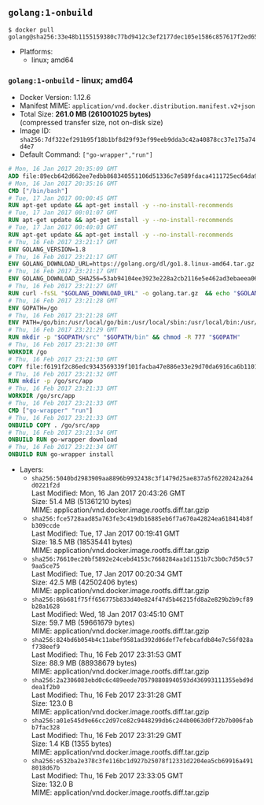 ## `golang:1-onbuild`

```console
$ docker pull golang@sha256:33e48b1155159380c77bd9412c3ef2177dec105e1586c857617f2ed65f23e959
```

-	Platforms:
	-	linux; amd64

### `golang:1-onbuild` - linux; amd64

-	Docker Version: 1.12.6
-	Manifest MIME: `application/vnd.docker.distribution.manifest.v2+json`
-	Total Size: **261.0 MB (261001025 bytes)**  
	(compressed transfer size, not on-disk size)
-	Image ID: `sha256:7df322ef291b95f18b1bf8d29f93ef99eeb9dda3c42a40878cc37e175a74d4e7`
-	Default Command: `["go-wrapper","run"]`

```dockerfile
# Mon, 16 Jan 2017 20:35:09 GMT
ADD file:89ecb642d662ee7edbb868340551106d51336c7e589fdaca4111725ec64da957 in / 
# Mon, 16 Jan 2017 20:35:16 GMT
CMD ["/bin/bash"]
# Tue, 17 Jan 2017 00:00:45 GMT
RUN apt-get update && apt-get install -y --no-install-recommends 		ca-certificates 		curl 		wget 	&& rm -rf /var/lib/apt/lists/*
# Tue, 17 Jan 2017 00:01:07 GMT
RUN apt-get update && apt-get install -y --no-install-recommends 		bzr 		git 		mercurial 		openssh-client 		subversion 				procps 	&& rm -rf /var/lib/apt/lists/*
# Tue, 17 Jan 2017 00:40:03 GMT
RUN apt-get update && apt-get install -y --no-install-recommends 		g++ 		gcc 		libc6-dev 		make 		pkg-config 	&& rm -rf /var/lib/apt/lists/*
# Thu, 16 Feb 2017 23:21:17 GMT
ENV GOLANG_VERSION=1.8
# Thu, 16 Feb 2017 23:21:17 GMT
ENV GOLANG_DOWNLOAD_URL=https://golang.org/dl/go1.8.linux-amd64.tar.gz
# Thu, 16 Feb 2017 23:21:17 GMT
ENV GOLANG_DOWNLOAD_SHA256=53ab94104ee3923e228a2cb2116e5e462ad3ebaeea06ff04463479d7f12d27ca
# Thu, 16 Feb 2017 23:21:27 GMT
RUN curl -fsSL "$GOLANG_DOWNLOAD_URL" -o golang.tar.gz 	&& echo "$GOLANG_DOWNLOAD_SHA256  golang.tar.gz" | sha256sum -c - 	&& tar -C /usr/local -xzf golang.tar.gz 	&& rm golang.tar.gz
# Thu, 16 Feb 2017 23:21:28 GMT
ENV GOPATH=/go
# Thu, 16 Feb 2017 23:21:28 GMT
ENV PATH=/go/bin:/usr/local/go/bin:/usr/local/sbin:/usr/local/bin:/usr/sbin:/usr/bin:/sbin:/bin
# Thu, 16 Feb 2017 23:21:29 GMT
RUN mkdir -p "$GOPATH/src" "$GOPATH/bin" && chmod -R 777 "$GOPATH"
# Thu, 16 Feb 2017 23:21:30 GMT
WORKDIR /go
# Thu, 16 Feb 2017 23:21:30 GMT
COPY file:f6191f2c86edc9343569339f101facba47e886e33e29d70da6916ca6b1101a53 in /usr/local/bin/ 
# Thu, 16 Feb 2017 23:21:32 GMT
RUN mkdir -p /go/src/app
# Thu, 16 Feb 2017 23:21:33 GMT
WORKDIR /go/src/app
# Thu, 16 Feb 2017 23:21:33 GMT
CMD ["go-wrapper" "run"]
# Thu, 16 Feb 2017 23:21:33 GMT
ONBUILD COPY . /go/src/app
# Thu, 16 Feb 2017 23:21:34 GMT
ONBUILD RUN go-wrapper download
# Thu, 16 Feb 2017 23:21:34 GMT
ONBUILD RUN go-wrapper install
```

-	Layers:
	-	`sha256:5040bd2983909aa8896b9932438c3f1479d25ae837a5f6220242a264d0221f2d`  
		Last Modified: Mon, 16 Jan 2017 20:43:26 GMT  
		Size: 51.4 MB (51361210 bytes)  
		MIME: application/vnd.docker.image.rootfs.diff.tar.gzip
	-	`sha256:fce5728aad85a763fe3c419db16885eb6f7a670a42824ea618414b8fb309ccde`  
		Last Modified: Tue, 17 Jan 2017 00:19:41 GMT  
		Size: 18.5 MB (18535441 bytes)  
		MIME: application/vnd.docker.image.rootfs.diff.tar.gzip
	-	`sha256:76610ec20bf5892e24cebd4153c7668284aa1d1151b7c3b0c7d50c579aa5ce75`  
		Last Modified: Tue, 17 Jan 2017 00:20:34 GMT  
		Size: 42.5 MB (42502406 bytes)  
		MIME: application/vnd.docker.image.rootfs.diff.tar.gzip
	-	`sha256:86b681f75ff656775b833d40e824f47d5b46215fd8a2e829b2b9cf89b28a1628`  
		Last Modified: Wed, 18 Jan 2017 03:45:10 GMT  
		Size: 59.7 MB (59661679 bytes)  
		MIME: application/vnd.docker.image.rootfs.diff.tar.gzip
	-	`sha256:824bd6b054b4c11abef9581ad392d06def7efebcafdb84e7c56f028af738eef9`  
		Last Modified: Thu, 16 Feb 2017 23:31:53 GMT  
		Size: 88.9 MB (88938679 bytes)  
		MIME: application/vnd.docker.image.rootfs.diff.tar.gzip
	-	`sha256:2a2306083ebd0c6c489eede705798808940593d436993111355ebd9ddea1f2b0`  
		Last Modified: Thu, 16 Feb 2017 23:31:28 GMT  
		Size: 123.0 B  
		MIME: application/vnd.docker.image.rootfs.diff.tar.gzip
	-	`sha256:a01e545d9e66cc2d97ce82c9448299db6c244b0063d0f72b7b006fabb7fac328`  
		Last Modified: Thu, 16 Feb 2017 23:31:29 GMT  
		Size: 1.4 KB (1355 bytes)  
		MIME: application/vnd.docker.image.rootfs.diff.tar.gzip
	-	`sha256:e532ba2e378c3fe116bc1d927b25078f12331d2204ea5cb69916a4918018d67b`  
		Last Modified: Thu, 16 Feb 2017 23:33:05 GMT  
		Size: 132.0 B  
		MIME: application/vnd.docker.image.rootfs.diff.tar.gzip
